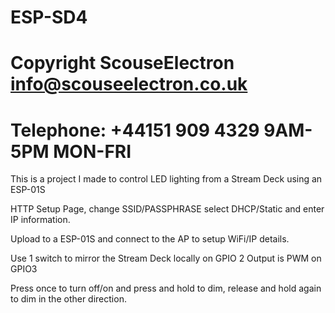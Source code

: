 # ESP-SD4
# Copyright ScouseElectron <info@scouseelectron.co.uk>
# Telephone: +44151 909 4329 9AM-5PM MON-FRI

This is a project I made to control LED lighting from a Stream Deck using an ESP-01S

HTTP Setup Page, change SSID/PASSPHRASE select DHCP/Static and enter IP information.

Upload to a ESP-01S and connect to the AP to setup WiFi/IP details.

Use 1 switch to mirror the Stream Deck locally on GPIO 2
Output is PWM on GPIO3

Press once to turn off/on and press and hold to dim, release and hold again to dim in the other direction.
